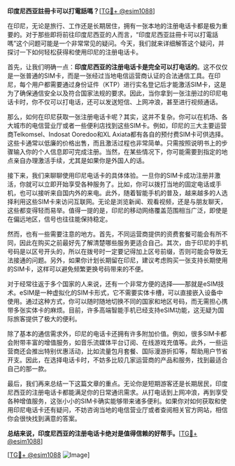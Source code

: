 **印度尼西亚註冊卡可以打電話嗎？**[[TG💪+ @esim1088](https://t.me/s/esim1088)]

在印尼，无论是旅行、工作还是长期居住，拥有一张本地的注册电话卡都是极为重要的。对于那些即将前往印度尼西亚的人而言，“印度尼西亚註冊卡可以打電話嗎”这个问题可能是一个非常常见的疑问。今天，我们就来详细解答这个疑问，并探讨一下如何轻松获得和使用印尼的注册电话卡。

首先，让我们明确一点：**印度尼西亚的注册电话卡是完全可以打电话的**。这不仅仅是一张普通的SIM卡，而是一张经过当地电信运营商认证的合法通信工具。在印尼，每个用户都需要通过身份证件（KTP）进行实名登记后才能激活SIM卡，这是为了确保通信安全以及符合国家法规的要求。因此，当你拿到一张注册过的印尼电话卡时，你不仅可以打电话，还可以发送短信、上网冲浪，甚至进行视频通话。

那么，如何在印尼获取一张注册电话卡呢？其实，这并不复杂。你可以在机场、各大城市的电信营业厅或者一些便利店找到这些SIM卡。例如，印尼的三大主要运营商Telkomsel、Indosat Ooredoo和XL Axiata都有各自的预付费SIM卡可供选择。这些卡通常以低廉的价格出售，而且激活过程也非常简单。只需按照说明书上的步骤输入你的个人信息即可完成注册。当然，在某些情况下，你可能需要到指定的地点亲自办理激活手续，尤其是如果你是外国人的话。

接下来，我们来聊聊使用印尼电话卡的具体体验。一旦你的SIM卡成功注册并激活，你就可以立即开始享受各种服务了。比如，你可以拨打当地的固定电话或手机，也可以接听来自国内外的来电。此外，随着智能手机的普及，越来越多的人选择利用这些SIM卡来访问互联网。无论是浏览新闻、观看视频，还是与朋友聊天，这些都变得轻而易举。值得一提的是，印尼的移动网络覆盖范围相当广泛，即使是在偏远地区，信号也往往能保持稳定。

然而，也有一些需要注意的地方。首先，不同运营商提供的资费套餐可能会有所不同，因此在购买之前最好先了解清楚哪些服务更适合自己。其次，由于印尼的手机号码是以区号开头的，所以在拨号时一定要记得加上区号前缀，否则可能会导致无法接通的问题。另外，如果你计划长期留在印尼，建议考虑购买一张支持长期使用的SIM卡，这样可以避免频繁更换号码带来的不便。

对于经常往返于多个国家的人来说，还有一个非常方便的选择——那就是eSIM技术。eSIM是一种虚拟化的SIM卡形式，它不需要实体卡槽，可以直接嵌入设备中使用。通过这种方式，你可以随时随地切换不同的国家和地区号码，而无需担心携带多张实体卡的麻烦。目前，许多高端智能手机已经支持eSIM功能，这无疑为国际旅客提供了极大的便利。

除了基本的通信需求外，印尼的电话卡还拥有许多附加价值。例如，很多SIM卡都会附带丰富的增值服务，如音乐流媒体平台订阅、在线游戏充值等。此外，一些运营商还会推出特别优惠活动，比如流量包月套餐、国际漫游折扣等，帮助用户节省开支。因此，在选择电话卡时，不妨多比较几家运营商的产品和服务，找到最适合自己的那一款。

最后，我们再来总结一下这篇文章的重点。无论你是短期游客还是长期居民，印度尼西亚的注册电话卡都能满足你的日常通讯需求。从打电话到上网冲浪，再到享受各种增值服务，这张小小的SIM卡确实能够带来诸多便利。如果你对如何获取和使用印尼电话卡还有疑问，不妨咨询当地的电信营业厅或者查阅相关官方网站，相信你会很快找到满意的答案。

**总结来说，印度尼西亚的注册电话卡绝对是值得信赖的好帮手。**[[TG💪+ @esim1088](https://t.me/s/esim1088)]

[[TG💪+ @esim1088](https://t.me/s/esim1088) ![Image](https://i.postimg.cc/4NQfJmqS/Snipaste-2025-05-13-00-14-12.png)]
